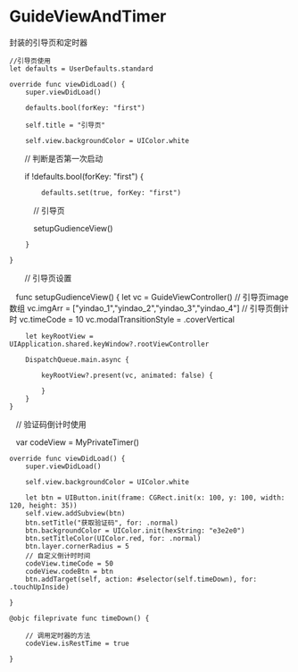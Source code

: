 # GuideViewAndTimer
封装的引导页和定时器


    //引导页使用
    let defaults = UserDefaults.standard
   
    override func viewDidLoad() {
        super.viewDidLoad()
        
        defaults.bool(forKey: "first")

        self.title = "引导页"
        
        self.view.backgroundColor = UIColor.white
        
        // 判断是否第一次启动
        
        if !defaults.bool(forKey: "first") {
            
            defaults.set(true, forKey: "first")
            
            // 引导页
            
            setupGudienceView()
            
        }
    
    }
    
    // 引导页设置
    
    func setupGudienceView() {
        let vc = GuideViewController()
        // 引导页image数组
        vc.imgArr = ["yindao_1","yindao_2","yindao_3","yindao_4"]
        // 引导页倒计时
        vc.timeCode = 10
        vc.modalTransitionStyle = .coverVertical
        
        let keyRootView = UIApplication.shared.keyWindow?.rootViewController
        
        DispatchQueue.main.async {
            
            keyRootView?.present(vc, animated: false) {
                
            }
        }
    }
    
    
    
    // 验证码倒计时使用
    
    var codeView = MyPrivateTimer()
    
    override func viewDidLoad() {
        super.viewDidLoad()
        
        self.view.backgroundColor = UIColor.white

        let btn = UIButton.init(frame: CGRect.init(x: 100, y: 100, width: 120, height: 35))
        self.view.addSubview(btn)
        btn.setTitle("获取验证码", for: .normal)
        btn.backgroundColor = UIColor.init(hexString: "e3e2e0")
        btn.setTitleColor(UIColor.red, for: .normal)
        btn.layer.cornerRadius = 5
        // 自定义倒计时时间
        codeView.timeCode = 50
        codeView.codeBtn = btn
        btn.addTarget(self, action: #selector(self.timeDown), for: .touchUpInside)
    
    }
    
    @objc fileprivate func timeDown() {
        
        // 调用定时器的方法
        codeView.isRestTime = true
        
    }
